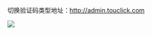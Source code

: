 切换验证码类型地址：<a href="http://admin.touclick.com" target="_blank">http://admin.touclick.com</a>

![](/images/qanda/qanda4.png)